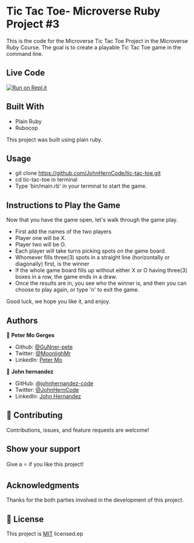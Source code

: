 # Tic Tac Toe- Microverse Ruby Project #3

This is the code for the Microverse Tic Tac Toe Project in the Microverse Ruby Course.
The goal is to create a playable Tic Tac Toe game in the command line. 


## Live Code

[![Run on Repl.it](https://repl.it/badge/github/acushlakoncept/Enumerable)](https://repl.it/@JohnHernCode/tictactoe-game-ruby#main.rb)

## Built With

- Plain Ruby
- Rubocop

This project was built using plain ruby. 

## Usage

- git clone https://github.com/JohnHernCode/tic-tac-toe.git
- cd tic-tac-toe in terminal
- Type 'bin/main.rb' in your terminal to start the game.


## Instructions to Play the Game

Now that you have the game open, let's walk through the game play.

- First add the names of the two players
- Player one will be X.
- Player two will be O.
- Each player will take turns picking spots on the game board.
- Whomever fills three(3) spots in a straight line (horizontally or diagonally) first, is the winner
- If the whole game board fills up without either X or O having three(3) boxes in a row, the game ends in a draw.
- Once the results are in, you see who the winner is, and then you can choose to play again, or type 'n' to exit the game.

Good luck, we hope you like it, and enjoy.


## Authors

👤 **Peter Mo Gerges**
- Github: [@GuNner-pete](https://github.com/GuNner-pete)
- Twitter: [@MoonlighMr](https://twitter.com/MoonlighMr)
- LinkedIn: [Peter Mo](https://www.linkedin.com/in/peter-mo-2924a7183)

👤 **John hernandez**

- GitHub: [@johnhernandez-code](https://github.com/johnhernandez-code)
- Twitter: [@JohnHernCode](https://twitter.com/JohnHernCode)
- LinkedIn: [John Hernandez](https://www.linkedin.com/in/john-hernandez-56a7821b8/)
</p>

## 🤝 Contributing

Contributions, issues, and feature requests are welcome!

## Show your support

Give a ⭐️ if you like this project!

## Acknowledgments

Thanks for the both parties involved in the development of this project.

## 📝 License

This project is [MIT](https://github.com/JohnHernCode/tic-tac-toe/blob/main/LICENSE) licensed.ep
